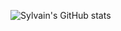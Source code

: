 
![Sylvain's GitHub stats](https://github-readme-stats.vercel.app/api?username=Sylvain-Valvassori&show_icons=true&theme=react)
